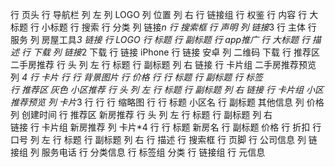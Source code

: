 行 页头
    行 导航栏
        列 左
            列 LOGO
            列 位置
        列 右
            行 链接组
            行 权鉴
    行 内容
        行 大标题 
        行 小标题 
    行 搜索
        行 分类
            列 链接*n
        行 搜索框
    行 声明
        列 链接*3
行 主体
    行 服务 
        列 房屋工具*3
            链接
                行 LOGO
                行 标题
                行 副标题
    行 app推广
        行 大标题
        行 描述
        行 下载
            列 链接*2 下载
                行 链接 iPhone
                行 链接 安卓
            列 二维码 下载
    行 推荐区 二手房推荐
        行 头
            列 左
                行 标题
                行 副标题
            列 右
                链接
        行 卡片组 二手房推荐预览
            列 *4
                行 卡片
                    行 
                        行 背景图片
                        行 价格
                    行
                        行 标题
                        行 副标题
                行 标签             
    行 推荐区 灰色 小区推荐
        行 头
            列 左
                行 标题
                行 副标题
            列 右
                链接
        行 卡片组 小区推荐预览
            列 卡片*3
                行
                    行
                        行 缩略图
                    行
                        行 标题 小区名
                        行 副标题 其他信息
                            列 价格
                            列 创建时间
    行 推荐区 新房推荐
        行 头
            列 左
                行 标题
                行 副标题
            列 右  
                链接
        行 卡片组 新房推荐
            列 卡片*4
                行
                    行 标题 新房名
                    行 副标题 价格
                行
                    折扣
    行 口号
        列 左
            行 标题
            行 副标题
        列 右
            行 描述
            行 搜索框
行 页脚
    行 公司信息
        列 链接组
        列 服务电话
    行 分类信息
        行 标签组 分类
        行 链接组
    行 元信息
